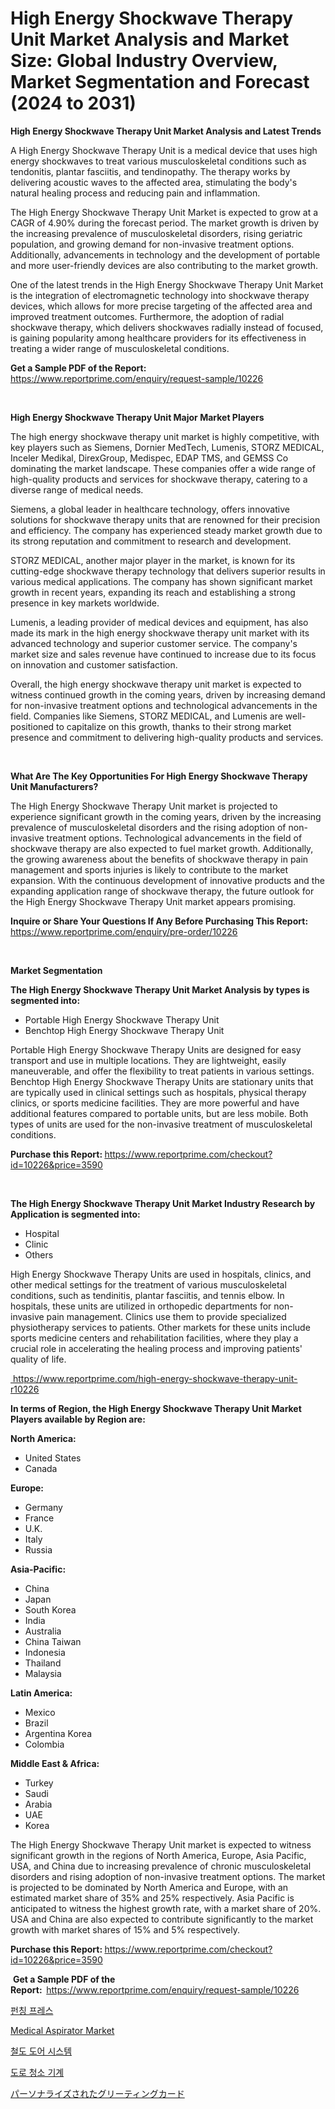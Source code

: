 <p><h1>High Energy Shockwave Therapy Unit Market Analysis and Market Size: Global Industry Overview, Market Segmentation and Forecast (2024 to 2031)</h1></p><p><strong>High Energy Shockwave Therapy Unit Market Analysis and Latest Trends</strong></p>
<p><p>A High Energy Shockwave Therapy Unit is a medical device that uses high energy shockwaves to treat various musculoskeletal conditions such as tendonitis, plantar fasciitis, and tendinopathy. The therapy works by delivering acoustic waves to the affected area, stimulating the body's natural healing process and reducing pain and inflammation.</p><p>The High Energy Shockwave Therapy Unit Market is expected to grow at a CAGR of 4.90% during the forecast period. The market growth is driven by the increasing prevalence of musculoskeletal disorders, rising geriatric population, and growing demand for non-invasive treatment options. Additionally, advancements in technology and the development of portable and more user-friendly devices are also contributing to the market growth.</p><p>One of the latest trends in the High Energy Shockwave Therapy Unit Market is the integration of electromagnetic technology into shockwave therapy devices, which allows for more precise targeting of the affected area and improved treatment outcomes. Furthermore, the adoption of radial shockwave therapy, which delivers shockwaves radially instead of focused, is gaining popularity among healthcare providers for its effectiveness in treating a wider range of musculoskeletal conditions.</p></p>
<p><strong>Get a Sample PDF of the Report:&nbsp;</strong> <a href="https://www.reportprime.com/enquiry/request-sample/10226">https://www.reportprime.com/enquiry/request-sample/10226</a></p>
<p>&nbsp;</p>
<p><strong>High Energy Shockwave Therapy Unit Major Market Players</strong></p>
<p><p>The high energy shockwave therapy unit market is highly competitive, with key players such as Siemens, Dornier MedTech, Lumenis, STORZ MEDICAL, Inceler Medikal, DirexGroup, Medispec, EDAP TMS, and GEMSS Co dominating the market landscape. These companies offer a wide range of high-quality products and services for shockwave therapy, catering to a diverse range of medical needs.</p><p>Siemens, a global leader in healthcare technology, offers innovative solutions for shockwave therapy units that are renowned for their precision and efficiency. The company has experienced steady market growth due to its strong reputation and commitment to research and development.</p><p>STORZ MEDICAL, another major player in the market, is known for its cutting-edge shockwave therapy technology that delivers superior results in various medical applications. The company has shown significant market growth in recent years, expanding its reach and establishing a strong presence in key markets worldwide.</p><p>Lumenis, a leading provider of medical devices and equipment, has also made its mark in the high energy shockwave therapy unit market with its advanced technology and superior customer service. The company's market size and sales revenue have continued to increase due to its focus on innovation and customer satisfaction.</p><p>Overall, the high energy shockwave therapy unit market is expected to witness continued growth in the coming years, driven by increasing demand for non-invasive treatment options and technological advancements in the field. Companies like Siemens, STORZ MEDICAL, and Lumenis are well-positioned to capitalize on this growth, thanks to their strong market presence and commitment to delivering high-quality products and services.</p></p>
<p>&nbsp;</p>
<p><strong>What Are The Key Opportunities For High Energy Shockwave Therapy Unit Manufacturers?</strong></p>
<p><p>The High Energy Shockwave Therapy Unit market is projected to experience significant growth in the coming years, driven by the increasing prevalence of musculoskeletal disorders and the rising adoption of non-invasive treatment options. Technological advancements in the field of shockwave therapy are also expected to fuel market growth. Additionally, the growing awareness about the benefits of shockwave therapy in pain management and sports injuries is likely to contribute to the market expansion. With the continuous development of innovative products and the expanding application range of shockwave therapy, the future outlook for the High Energy Shockwave Therapy Unit market appears promising.</p></p>
<p><strong>Inquire or Share Your Questions If Any Before Purchasing This Report:</strong> <a href="https://www.reportprime.com/enquiry/pre-order/10226">https://www.reportprime.com/enquiry/pre-order/10226</a></p>
<p>&nbsp;</p>
<p><strong>Market Segmentation</strong></p>
<p><strong>The High Energy Shockwave Therapy Unit Market Analysis by types is segmented into:</strong></p>
<p><ul><li>Portable High Energy Shockwave Therapy Unit</li><li>Benchtop High Energy Shockwave Therapy Unit</li></ul></p>
<p><p>Portable High Energy Shockwave Therapy Units are designed for easy transport and use in multiple locations. They are lightweight, easily maneuverable, and offer the flexibility to treat patients in various settings. Benchtop High Energy Shockwave Therapy Units are stationary units that are typically used in clinical settings such as hospitals, physical therapy clinics, or sports medicine facilities. They are more powerful and have additional features compared to portable units, but are less mobile. Both types of units are used for the non-invasive treatment of musculoskeletal conditions.</p></p>
<p><strong>Purchase this Report:&nbsp;</strong><a href="https://www.reportprime.com/checkout?id=10226&price=3590">https://www.reportprime.com/checkout?id=10226&price=3590</a></p>
<p>&nbsp;</p>
<p><strong>The High Energy Shockwave Therapy Unit Market Industry Research by Application is segmented into:</strong></p>
<p><ul><li>Hospital</li><li>Clinic</li><li>Others</li></ul></p>
<p><p>High Energy Shockwave Therapy Units are used in hospitals, clinics, and other medical settings for the treatment of various musculoskeletal conditions, such as tendinitis, plantar fasciitis, and tennis elbow. In hospitals, these units are utilized in orthopedic departments for non-invasive pain management. Clinics use them to provide specialized physiotherapy services to patients. Other markets for these units include sports medicine centers and rehabilitation facilities, where they play a crucial role in accelerating the healing process and improving patients' quality of life.</p></p>
<p><a href="https://www.reportprime.com/high-energy-shockwave-therapy-unit-r10226">&nbsp;https://www.reportprime.com/high-energy-shockwave-therapy-unit-r10226</a></p>
<p><strong>In terms of Region, the High Energy Shockwave Therapy Unit Market Players available by Region are:</strong></p>
<p>
    <p> <strong> North America: </strong>
        <ul>
            <li>United States</li>
            <li>Canada</li>
        </ul>
        </p> 
    <p> <strong> Europe: </strong>
        <ul>
            <li>Germany</li>
            <li>France</li>
            <li>U.K.</li>
            <li>Italy</li>
            <li>Russia</li>
        </ul>
        </p> 
    <p> <strong> Asia-Pacific: </strong>
        <ul>
            <li>China</li>
            <li>Japan</li>
            <li>South Korea</li>
            <li>India</li>
            <li>Australia</li>
            <li>China Taiwan</li>
            <li>Indonesia</li>
            <li>Thailand</li>
            <li>Malaysia</li>
        </ul>
        </p> 
    <p> <strong> Latin America: </strong>
        <ul>
            <li>Mexico</li>
            <li>Brazil</li>
            <li>Argentina Korea</li>
            <li>Colombia</li>
        </ul>
        </p> 
    <p> <strong> Middle East & Africa: </strong>
        <ul>
            <li>Turkey</li>
            <li>Saudi</li>
            <li>Arabia</li>
            <li>UAE</li>
            <li>Korea</li>
        </ul>
    </p>
    </p>
<p><p>The High Energy Shockwave Therapy Unit market is expected to witness significant growth in the regions of North America, Europe, Asia Pacific, USA, and China due to increasing prevalence of chronic musculoskeletal disorders and rising adoption of non-invasive treatment options. The market is projected to be dominated by North America and Europe, with an estimated market share of 35% and 25% respectively. Asia Pacific is anticipated to witness the highest growth rate, with a market share of 20%. USA and China are also expected to contribute significantly to the market growth with market shares of 15% and 5% respectively.</p></p>
<p><strong>Purchase this Report: </strong><a href="https://www.reportprime.com/checkout?id=10226&price=3590">https://www.reportprime.com/checkout?id=10226&price=3590</a></p>
<p>&nbsp;<strong>Get a Sample PDF of the Report:&nbsp;&nbsp;</strong><a href="https://www.reportprime.com/enquiry/request-sample/10226">https://www.reportprime.com/enquiry/request-sample/10226</a></p>
<p><strong></strong></p>
<p><p><a href="https://medium.com/@staceyhilll80/%ED%8E%80%EC%B9%AD-%ED%94%84%EB%A0%88%EC%8A%A4-%EC%8B%9C%EC%9E%A5-%EC%A1%B0%EC%82%AC-%EB%B3%B4%EA%B3%A0%EC%84%9C-2024%EB%85%84%EB%B6%80%ED%84%B0-2031%EB%85%84%EA%B9%8C%EC%A7%80%EC%9D%98-%EC%97%AD%EC%82%AC%EC%99%80-%EC%98%88%EC%B8%A1-bdf24c9b15a7">펀칭 프레스</a></p><p><a href="https://github.com/LaceyZemlak1/Market-Research-Report-List-1/blob/main/medical-aspirator-market.md">Medical Aspirator Market</a></p><p><a href="https://github.com/ROBERTS65DAVID/Market-Research-Report-List-1/blob/main/192823774198.md">철도 도어 시스템</a></p><p><a href="https://medium.com/@deborahward03/%EB%A1%9C%EB%93%9C-%EC%8A%A4%EC%9C%84%ED%95%91-%EB%A8%B8%EC%8B%A0-%EC%8B%9C%EC%9E%A5-%EB%A9%94%ED%8A%B8%EB%A6%AD%EC%8A%A4%EC%9D%98-%ED%95%B4%EB%8F%85-%EC%8B%9C%EC%9E%A5-%EC%A0%90%EC%9C%A0%EC%9C%A8-%ED%8A%B8%EB%A0%8C%EB%93%9C-%EB%B0%8F-%EC%84%B1%EC%9E%A5-%ED%8C%A8%ED%84%B4-15c73a51fc2c">도로 청소 기계</a></p><p><a href="https://github.com/deonnorth8/Market-Research-Report-List-1/blob/main/362694179313.md">パーソナライズされたグリーティングカード</a></p></p>